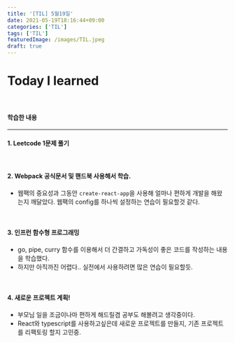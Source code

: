 ```yaml
---
title: '[TIL] 5월19일'
date: 2021-05-19T18:16:44+09:00
categories: ['TIL']
tags: ['TIL']
featuredImage: /images/TIL.jpeg
draft: true
---
```


# Today I learned

<br>

<!--more-->

#### 학습한 내용

---

#### 1. Leetcode 1문제 풀기

<br/>

#### 2. Webpack 공식문서 및 핸드북 사용해서 학습.

- 웹팩의 중요성과 그동안 `create-react-app`을 사용해 얼마나 편하게 개발을 해왔는지 깨달았다. 웹팩의 config를 하나씩 설정하는 연습이 필요할것 같다.

<br/>

#### 3. 인프런 함수형 프로그래밍

- go, pipe, curry 함수를 이용해서 더 간결하고 가독성이 좋은 코드를 작성하는 내용을 학습했다.
- 하지만 아직까진 어렵다.. 실전에서 사용하려면 많은 연습이 필요할듯.

<br/>

#### 4. 새로운 프로젝트 계획!

- 부모님 일을 조금이나마 편하게 해드릴겸 공부도 해볼려고 생각중이다.
- React와 typescript를 사용하고싶은데 새로운 프로젝트를 만들지, 기존 프로젝트를 리팩토링 할지 고민중.
